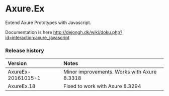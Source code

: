 # Axure.Ex
Extend Axure Prototypes with Javascript.

Documentation is here http://dejongh.dk/wiki/doku.php?id=interaction:axure_javascript

### Release history
|Version|Notes|
|:---|:---|
|AxureEx-20161015-1|Minor improvements. Works with Axure 8.3318|
|AxureEx.18|Fixed to work with Axure 8.3294|
